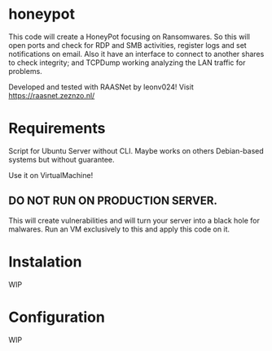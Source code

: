 # honeypot

This code will create a HoneyPot focusing on Ransomwares. 
So this will open ports and check for RDP and SMB activities, register logs and set notifications on email.
Also it have an interface to connect to another shares to check integrity; and TCPDump working analyzing the LAN traffic for problems.

Developed and tested with RAASNet by leonv024!
Visit https://raasnet.zeznzo.nl/

# Requirements

Script for Ubuntu Server without CLI. 
Maybe works on others Debian-based systems but without guarantee.

Use it on VirtualMachine!

## DO NOT RUN ON PRODUCTION SERVER.
This will create vulnerabilities and will turn your server into a black hole for malwares.
Run an VM exclusively to this and apply this code on it.

# Instalation

WIP

# Configuration

WIP
